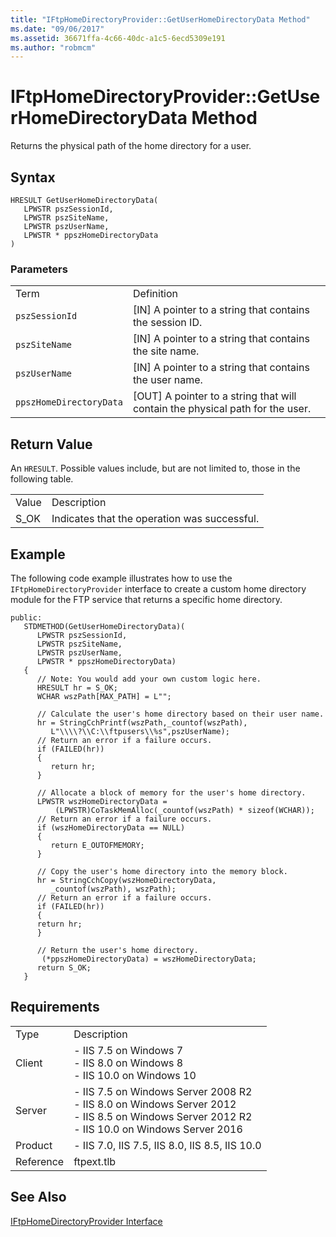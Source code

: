 ```yaml
---
title: "IFtpHomeDirectoryProvider::GetUserHomeDirectoryData Method"
ms.date: "09/06/2017"
ms.assetid: 36671ffa-4c66-40dc-a1c5-6ecd5309e191
ms.author: "robmcm"
---
```

# IFtpHomeDirectoryProvider::GetUserHomeDirectoryData Method

Returns the physical path of the home directory for a user.  
  
## Syntax  
  
```cpp#  
HRESULT GetUserHomeDirectoryData(  
   LPWSTR pszSessionId,  
   LPWSTR pszSiteName,  
   LPWSTR pszUserName,  
   LPWSTR * ppszHomeDirectoryData  
)  
```  
  
### Parameters  
  
|||  
|-|-|  
|Term|Definition|  
|`pszSessionId`|[IN] A pointer to a string that contains the session ID.|  
|`pszSiteName`|[IN] A pointer to a string that contains the site name.|  
|`pszUserName`|[IN] A pointer to a string that contains the user name.|  
|`ppszHomeDirectoryData`|[OUT] A pointer to a string that will contain the physical path for the user.|  
  
## Return Value  

 An `HRESULT`. Possible values include, but are not limited to, those in the following table.  
  
|||  
|-|-|  
|Value|Description|  
|S_OK|Indicates that the operation was successful.|  
  
## Example  

 The following code example illustrates how to use the `IFtpHomeDirectoryProvider` interface to create a custom home directory module for the FTP service that returns a specific home directory.  
  
```  
public:  
   STDMETHOD(GetUserHomeDirectoryData)(  
      LPWSTR pszSessionId,  
      LPWSTR pszSiteName,  
      LPWSTR pszUserName,  
      LPWSTR * ppszHomeDirectoryData)  
   {  
      // Note: You would add your own custom logic here.  
      HRESULT hr = S_OK;  
      WCHAR wszPath[MAX_PATH] = L"";  
  
      // Calculate the user's home directory based on their user name.  
      hr = StringCchPrintf(wszPath,_countof(wszPath),  
         L"\\\\?\\C:\\ftpusers\\%s",pszUserName);  
      // Return an error if a failure occurs.  
      if (FAILED(hr))  
      {  
         return hr;  
      }  
  
      // Allocate a block of memory for the user's home directory.  
      LPWSTR wszHomeDirectoryData =  
          (LPWSTR)CoTaskMemAlloc(_countof(wszPath) * sizeof(WCHAR));  
      // Return an error if a failure occurs.  
      if (wszHomeDirectoryData == NULL)  
      {  
         return E_OUTOFMEMORY;  
      }  
  
      // Copy the user's home directory into the memory block.  
      hr = StringCchCopy(wszHomeDirectoryData,  
         _countof(wszPath), wszPath);  
      // Return an error if a failure occurs.  
      if (FAILED(hr))  
      {  
      return hr;  
      }  
  
      // Return the user's home directory.  
       (*ppszHomeDirectoryData) = wszHomeDirectoryData;  
      return S_OK;  
   }  
```  
  
## Requirements  
  
|||  
|-|-|  
|Type|Description|  
|Client|-   IIS 7.5 on                                          Windows 7<br />-   IIS 8.0 on                                          Windows 8<br />-   IIS 10.0 on                                          Windows 10|  
|Server|-   IIS 7.5 on                                          Windows Server 2008 R2<br />-   IIS 8.0 on                                          Windows Server 2012<br />-   IIS 8.5 on                                          Windows Server 2012 R2<br />-   IIS 10.0 on                                          Windows Server 2016|  
|Product|-   IIS 7.0,                                          IIS 7.5,                                          IIS 8.0,                                          IIS 8.5,                                          IIS 10.0|  
|Reference|ftpext.tlb|  
  
## See Also  

 [IFtpHomeDirectoryProvider Interface](../../ftp-extensibility-reference/native-code-api-reference/iftphomedirectoryprovider-interface-native.md)
